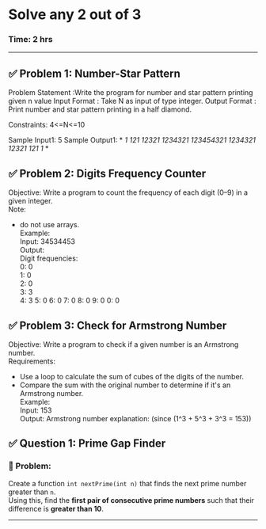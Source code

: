 # Solve any 2 out of 3 
### Time: 2 hrs
---
## ✅ **Problem 1:  Number-Star Pattern**
Problem Statement :Write the program for number and star pattern printing given n value
Input  Format  : Take N as input of type integer.
Output Format  : Print  number and star pattern printing in a half diamond. 

Constraints:
4<=N<=10

Sample Input1:
5
Sample Output1:
*
*1*
*121*
*12321*
*1234321*
*123454321*
*1234321*
*12321*
*121*
*1*
*



## ✅ **Problem 2: Digits Frequency Counter**
Objective: Write a program to count the frequency of each digit (0–9) in a given integer.  
Note:
- do not use arrays.  
Example:  
Input: 34534453  
Output:  
Digit frequencies:  
0: 0  
1: 0  
2: 0  
3: 3  
4: 3
5: 0
6: 0
7: 0
8: 0
9: 0
0: 0  


## ✅ **Problem 3: Check for Armstrong Number**
Objective: Write a program to check if a given number is an Armstrong number.  
Requirements:  
- Use a loop to calculate the sum of cubes of the digits of the number.  
- Compare the sum with the original number to determine if it's an Armstrong number.  
Example:  
Input: 153  
Output: Armstrong number 
explanation: 
(since (1^3 + 5^3 + 3^3 = 153))


## ✅ **Question 1: Prime Gap Finder**

### 🧠 Problem:
Create a function `int nextPrime(int n)` that finds the next prime number greater than `n`.  
Using this, find the **first pair of consecutive prime numbers** such that their difference is **greater than 10**.

---

